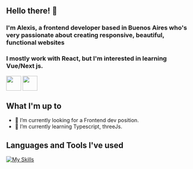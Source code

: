 ## Hello there!  👋

### I'm Alexis, a frontend developer based in Buenos Aires who's very passionate about creating responsive, beautiful, functional websites

### I mostly work with React, but I'm interested in learning Vue/Next js.


<p align="left">
  <a href="https://www.linkedin.com/in/alexisfordpy/" target="blank"><img align="center" src="https://img.icons8.com/color/2x/linkedin.png" alt="" height="40" width="40" /></a>
    <a href="https://mobile.twitter.com/alekseyrx/" target="blank"><img align="center" src="https://img.icons8.com/color/2x/twitter.png" alt="" height="40" width="40" /></a>
</p>


## What I'm up to

- 🔭 I’m currently looking for a Frontend dev position.
- 🌱 I’m currently learning Typescript, threeJs.




## Languages and Tools I've used

[![My Skills](https://skills.thijs.gg/icons?i=js,react,nodejs,python,tailwind,html,css,express,mysql)](https://skills.thijs.gg)





<!--
**Ehrgein/Ehrgein** is a ✨ _special_ ✨ repository because its `README.md` (this file) appears on your GitHub profile.

Here are some ideas to get you started:

- 🔭 I’m currently working on ...
- 🌱 I’m currently learning ...
- 👯 I’m looking to collaborate on ...
- 🤔 I’m looking for help with ...
- 💬 Ask me about ...
- 📫 How to reach me: ...
- 😄 Pronouns: ...
- ⚡ Fun fact: ...
-->
